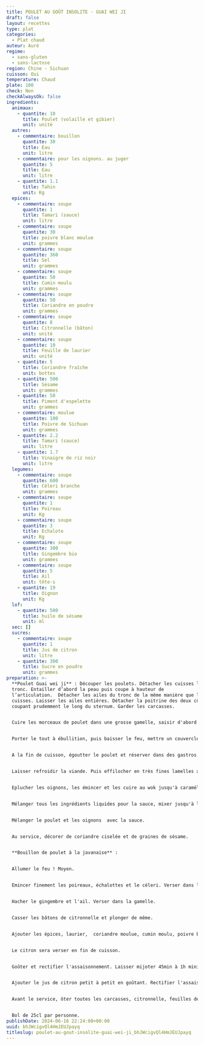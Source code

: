 ```yaml
---
title: POULET AU GOÛT INSOLITE - GUAI WEI JI
draft: false
layout: recettes
type: plat
categories:
  - Plat chaud
auteur: Auré
regime:
  - sans-gluten
  - sans-lactose
region: Chine - Sichuan
cuisson: Oui
temperature: Chaud
plate: 100
check: Non
checkAlwaysOk: false
ingredients:
  animaux:
    - quantite: 10
      title: Poulet (volaille et gibier)
      unit: unité
  autres:
    - commentaire: bouillon
      quantite: 30
      title: Eau
      unit: litre
    - commentaire: pour les oignons. au juger
      quantite: 5
      title: Eau
      unit: litre
    - quantite: 1.1
      title: Tahin
      unit: Kg
  epices:
    - commentaire: soupe
      quantite: 1
      title: Tamari (sauce)
      unit: litre
    - commentaire: soupe
      quantite: 30
      title: poivre blanc moulue
      unit: grammes
    - commentaire: soupe
      quantite: 360
      title: Sel
      unit: grammes
    - commentaire: soupe
      quantite: 50
      title: Cumin moulu
      unit: grammes
    - commentaire: soupe
      quantite: 50
      title: Coriandre en poudre
      unit: grammes
    - commentaire: soupe
      quantite: 8
      title: Citronnelle (bâton)
      unit: unité
    - commentaire: soupe
      quantite: 10
      title: Feuille de laurier
      unit: unité
    - quantite: 5
      title: Coriandre fraîche
      unit: bottes
    - quantite: 500
      title: Sésame
      unit: grammes
    - quantite: 50
      title: Piment d'espelette
      unit: grammes
    - commentaire: moulue
      quantite: 100
      title: Poivre de Sichuan
      unit: grammes
    - quantite: 2.2
      title: Tamari (sauce)
      unit: litre
    - quantite: 1.7
      title: Vinaigre de riz noir
      unit: litre
  legumes:
    - commentaire: soupe
      quantite: 600
      title: Céleri branche
      unit: grammes
    - commentaire: soupe
      quantite: 1
      title: Poireau
      unit: Kg
    - commentaire: soupe
      quantite: 3
      title: Echalote
      unit: Kg
    - commentaire: soupe
      quantite: 300
      title: Gingembre bio
      unit: grammes
    - commentaire: soupe
      quantite: 5
      title: Ail
      unit: tête·s
    - quantite: 19
      title: Oignon
      unit: Kg
  lof:
    - quantite: 500
      title: huile de sésame
      unit: ml
  sec: []
  sucres:
    - commentaire: soupe
      quantite: 1
      title: Jus de citron
      unit: litre
    - quantite: 300
      title: Sucre en poudre
      unit: grammes
preparation: >-
  **Poulet Guai wei ji** : Découper les poulets. Détacher les cuisses le long du
  tronc. Entailler d’abord la peau puis coupe à hauteur de
  l’articulation.  Détacher les ailes du tronc de la même manière que les
  cuisses. Laisser les ailes entières. Détacher la poitrine des deux côtés, en
  coupant prudemment le long du sternum. Garder les carcasses.


  Cuire les morceaux de poulet dans une grosse gamelle, saisir d'abord le côté peau à feu vif, pendant 5 min environ, puis les retourner.  Benner les carcasses et couvrir avec l'eau froide (quantités du bouillon). Saler.


  Porter le tout à ébullition, puis baisser le feu, mettre un couvercle et laisser cuire à feu doux pendant 30min.


  A la fin de cuisson, égoutter le poulet et réserver dans des gastros. Garder le bouillon dans la gamelle et y replonger les carcasses. 


  Laisser refroidir la viande. Puis effilocher en très fines lamelles avec les mains.


  Eplucher les oignons, les émincer et les cuire au wok jusqu'à caramélisation. Saler.


  Mélanger tous les ingrédients liquides pour la sauce, mixer jusqu'à l'incorporation totale de sauce. La consistance doit être celle d'une pâte à crêpe, si ce n'est pas le cas, allonger avec de l'eau. Incorporer à la fin le sucre, les baies de Sichuan moulues et le piment d'Espelette.


  Mélanger le poulet et les oignons  avec la sauce.


  Au service, décorer de coriandre ciselée et de graines de sésame.


  **Bouillon de poulet à la javanaise** :


  Allumer le feu ! Moyen.


  Emincer finement les poireaux, échalottes et le céleri. Verser dans le bouillon avec les carcasses. 


  Hacher le gingembre et l'ail. Verser dans la gamelle. 


  Casser les bâtons de citronnelle et plonger de même.


  Ajouter les épices, laurier,  coriandre moulue, cumin moulu, poivre blanc, sel ainsi que la sauce tamari.


  Le citron sera verser en fin de cuisson.


  Goûter et rectifier l'assaisonnement. Laisser mijoter 45min à 1h minimum.


  Ajouter le jus de citron petit à petit en goûtant. Rectifier l'assaisonnement.


  Avant le service, ôter toutes les carcasses, citronnelle, feuilles de laurier.


  Bol de 25cl par personne.
publishDate: 2024-06-16 22:24:00+00:00
uuid: bhJWcigvQl4HmJEUJpayq
titleslug: poulet-au-gout-insolite-guai-wei-ji_bhJWcigvQl4HmJEUJpayq
---
```

